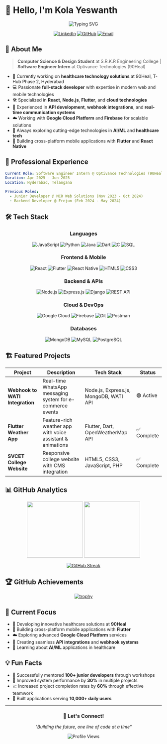 # 👋 Hello, I'm Kola Yeswanth

<div align="center">
  <img src="https://readme-typing-svg.herokuapp.com?font=Fira+Code&size=30&duration=3000&pause=1000&color=00D9FF&center=true&vCenter=true&width=600&lines=Software+Engineer;Full-Stack+Developer;Flutter+%26+Mobile+App+Developer;Backend+API+Specialist;Healthcare+Tech+Enthusiast" alt="Typing SVG" />
</div>

<div align="center">
  
[![LinkedIn](https://img.shields.io/badge/LinkedIn-0077B5?style=for-the-badge&logo=linkedin&logoColor=white)](https://www.linkedin.com/in/kolayeswanth)
[![GitHub](https://img.shields.io/badge/GitHub-100000?style=for-the-badge&logo=github&logoColor=white)](https://github.com/kolayeswanth)
[![Email](https://img.shields.io/badge/Email-D14836?style=for-the-badge&logo=gmail&logoColor=white)](mailto:kolayeswanth2005@gmail.com)

</div>

## 🚀 About Me

> **Computer Science & Design Student** at S.R.K.R Engineering College | **Software Engineer Intern** at Optivance Technologies (90Heal)

- 🏥 Currently working on **healthcare technology solutions** at 90Heal, T-Hub Phase 2, Hyderabad
- 💻 Passionate **full-stack developer** with expertise in modern web and mobile technologies
- 🛠️ Specialized in **React**, **Node.js**, **Flutter**, and **cloud technologies**
- 🔧 Experienced in **API development**, **webhook integrations**, and **real-time communication systems**
- ☁️ Working with **Google Cloud Platform** and **Firebase** for scalable solutions
- 🌱 Always exploring cutting-edge technologies in **AI/ML** and **healthcare tech**
- 📱 Building cross-platform mobile applications with **Flutter** and **React Native**

## 💼 Professional Experience

```yaml
Current Role: Software Engineer Intern @ Optivance Technologies (90Heal)
Duration: Apr 2025 - Jun 2025
Location: Hyderabad, Telangana

Previous Roles:
  - Junior Developer @ MCR Web Solutions (Nov 2023 - Oct 2024)
  - Backend Developer @ Frejun (Feb 2024 - May 2024)
```

## 🛠️ Tech Stack

<div align="center">

### **Languages**
![JavaScript](https://img.shields.io/badge/JavaScript-323330?style=for-the-badge&logo=javascript&logoColor=F7DF1E)
![Python](https://img.shields.io/badge/Python-3776AB?style=for-the-badge&logo=python&logoColor=white)
![Java](https://img.shields.io/badge/Java-ED8B00?style=for-the-badge&logo=java&logoColor=white)
![Dart](https://img.shields.io/badge/Dart-0175C2?style=for-the-badge&logo=dart&logoColor=white)
![C](https://img.shields.io/badge/C-00599C?style=for-the-badge&logo=c&logoColor=white)
![SQL](https://img.shields.io/badge/SQL-4479A1?style=for-the-badge&logo=mysql&logoColor=white)

### **Frontend & Mobile**
![React](https://img.shields.io/badge/React-20232A?style=for-the-badge&logo=react&logoColor=61DAFB)
![Flutter](https://img.shields.io/badge/Flutter-02569B?style=for-the-badge&logo=flutter&logoColor=white)
![React Native](https://img.shields.io/badge/React_Native-20232A?style=for-the-badge&logo=react&logoColor=61DAFB)
![HTML5](https://img.shields.io/badge/HTML5-E34F26?style=for-the-badge&logo=html5&logoColor=white)
![CSS3](https://img.shields.io/badge/CSS3-1572B6?style=for-the-badge&logo=css3&logoColor=white)

### **Backend & APIs**
![Node.js](https://img.shields.io/badge/Node.js-43853D?style=for-the-badge&logo=node.js&logoColor=white)
![Express.js](https://img.shields.io/badge/Express.js-404D59?style=for-the-badge&logo=express&logoColor=white)
![Django](https://img.shields.io/badge/Django-092E20?style=for-the-badge&logo=django&logoColor=white)
![REST API](https://img.shields.io/badge/REST-02569B?style=for-the-badge&logo=rest&logoColor=white)

### **Cloud & DevOps**
![Google Cloud](https://img.shields.io/badge/Google_Cloud-4285F4?style=for-the-badge&logo=google-cloud&logoColor=white)
![Firebase](https://img.shields.io/badge/Firebase-039BE5?style=for-the-badge&logo=Firebase&logoColor=white)
![Git](https://img.shields.io/badge/Git-F05032?style=for-the-badge&logo=git&logoColor=white)
![Postman](https://img.shields.io/badge/Postman-FF6C37?style=for-the-badge&logo=postman&logoColor=white)

### **Databases**
![MongoDB](https://img.shields.io/badge/MongoDB-4EA94B?style=for-the-badge&logo=mongodb&logoColor=white)
![MySQL](https://img.shields.io/badge/MySQL-005C84?style=for-the-badge&logo=mysql&logoColor=white)
![PostgreSQL](https://img.shields.io/badge/PostgreSQL-316192?style=for-the-badge&logo=postgresql&logoColor=white)

</div>

## 🏗️ Featured Projects

<div align="center">

| Project | Description | Tech Stack | Status |
|---------|-------------|------------|---------|
| **Webhook to WATI Integration** | Real-time WhatsApp messaging system for e-commerce events | Node.js, Express.js, MongoDB, WATI API | 🟢 Active |
| **Flutter Weather App** | Feature-rich weather app with voice assistant & animations | Flutter, Dart, OpenWeatherMap API | ✅ Complete |
| **SVCET College Website** | Responsive college website with CMS integration | HTML5, CSS3, JavaScript, PHP | ✅ Complete |

</div>

## 📊 GitHub Analytics

<div align="center">
  
<img height="180em" src="https://github-readme-stats.vercel.app/api?username=Kolayeswanth&show_icons=true&theme=tokyonight&include_all_commits=true&count_private=true"/>
<img height="180em" src="https://github-readme-stats.vercel.app/api/top-langs/?username=Kolayeswanth&layout=compact&theme=tokyonight"/>

</div>

<div align="center">
  
[![GitHub Streak](https://github-readme-streak-stats.herokuapp.com/?user=Kolayeswanth&theme=tokyonight)](https://git.io/streak-stats)

</div>

## 🏆 GitHub Achievements

<div align="center">
  
[![trophy](https://github-profile-trophy.vercel.app/?username=Kolayeswanth&theme=tokyonight&no-frame=true&no-bg=false&margin-w=4&row=2&column=4)](https://github.com/ryo-ma/github-profile-trophy)

</div>

## 🎯 Current Focus

- 🏥 Developing innovative healthcare solutions at **90Heal**
- 📱 Building cross-platform mobile applications with **Flutter**
- ☁️ Exploring advanced **Google Cloud Platform** services
- 🔗 Creating seamless **API integrations** and **webhook systems**
- 🤖 Learning about **AI/ML** applications in healthcare

## 💡 Fun Facts

- 🌟 Successfully mentored **100+ junior developers** through workshops
- 🚀 Improved system performance by **30%** in multiple projects
- 📈 Increased project completion rates by **60%** through effective teamwork
- 🎯 Built applications serving **10,000+ daily users**

---

<div align="center">
  
### 💬 Let's Connect!

*"Building the future, one line of code at a time"*

![Profile Views](https://komarev.com/ghpvc/?username=Kolayeswanth&label=Profile%20views&color=0e75b6&style=flat)

</div>

